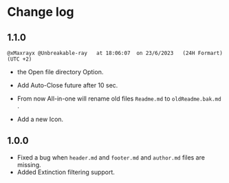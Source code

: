 # Change log

## 1.1.0

 

````
@xMaxrayx @Unbreakable-ray   at 18:06:07  on 23/6/2023   (24H Formart)  (UTC +2)
````

- the Open file directory Option.

- Add Auto-Close future after 10 sec.

- From now All-in-one will rename old files  `Readme.md` to `oldReadme.bak.md` .

- Add a new Icon.

  

## 1.0.0


  - Fixed a bug when `header.md` and `footer.md` and `author.md` files are missing.
  - Added Extinction filtering support.
